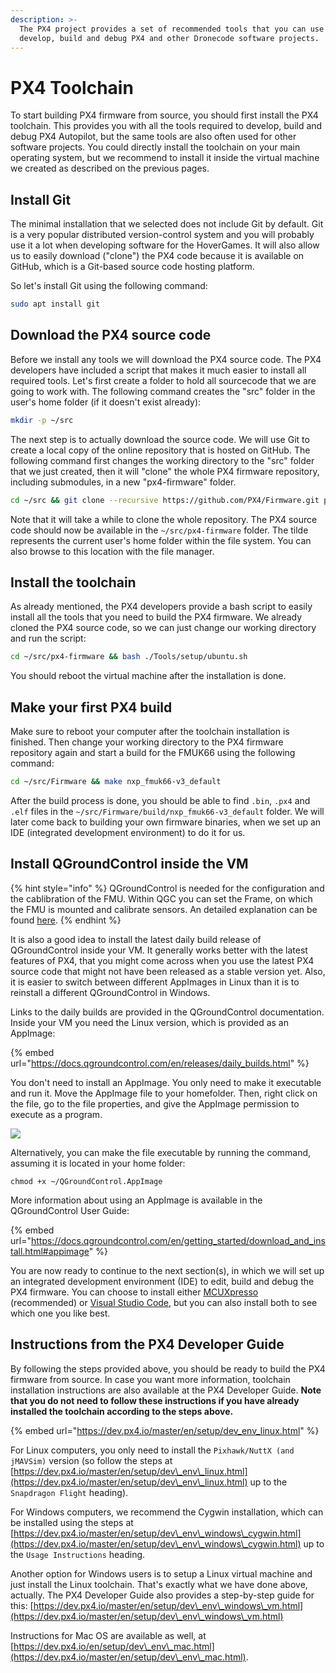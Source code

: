 ```yaml
---
description: >-
  The PX4 project provides a set of recommended tools that you can use to
  develop, build and debug PX4 and other Dronecode software projects.
---
```


# PX4 Toolchain

To start building PX4 firmware from source, you should first install the PX4 toolchain. This provides you with all the tools required to develop, build and debug PX4 Autopilot, but the same tools are also often used for other software projects. You could directly install the toolchain on your main operating system, but we recommend to install it inside the virtual machine we created as described on the previous pages.

## Install Git

The minimal installation that we selected does not include Git by default. Git is a very popular distributed version-control system and you will probably use it a lot when developing software for the HoverGames.  It will also allow us to easily download ("clone") the PX4 code because it is available on GitHub, which is a Git-based source code hosting platform.&#x20;

So let's install Git using the following command:

```bash
sudo apt install git
```

## Download the PX4 source code

Before we install any tools we will download the PX4 source code. The PX4 developers have included a script that makes it much easier to install all required tools. Let's first create a folder to hold all sourcecode that we are going to work with. The following command creates the "src" folder in the user's home folder (if it doesn't exist already):

```bash
mkdir -p ~/src
```

The next step is to actually download the source code. We will use Git to create a local copy of the online repository that is hosted on GitHub. The following command first changes the working directory to the "src" folder that we just created, then it will "clone" the whole PX4 firmware repository, including submodules, in a new "px4-firmware" folder.

```bash
cd ~/src && git clone --recursive https://github.com/PX4/Firmware.git px4-firmware -b v1.11.3
```

Note that it will take a while to clone the whole repository. The PX4 source code should now be available in the `~/src/px4-firmware` folder. The tilde represents the current user's home folder within the file system. You can also browse to this location with the file manager.

## Install the toolchain

As already mentioned, the PX4 developers provide a bash script to easily install all the tools that you need to build the PX4 firmware. We already cloned the PX4 source code, so we can just change our working directory and run the script:

```bash
cd ~/src/px4-firmware && bash ./Tools/setup/ubuntu.sh
```

You should reboot the virtual machine after the installation is done.

## Make your first PX4 build

Make sure to reboot your computer after the toolchain installation is finished. Then change your working directory to the PX4 firmware repository again and start a build for the FMUK66 using the following command:

```bash
cd ~/src/Firmware && make nxp_fmuk66-v3_default
```

After the build process is done, you should be able to find `.bin`, `.px4` and `.elf` files in the `~/src/Firmware/build/nxp_fmuk66-v3_default` folder. We will later come back to building your own firmware binaries, when we set up an IDE (integrated development environment) to do it for us.

## Install QGroundControl inside the VM

{% hint style="info" %}
QGroundControl is needed for the configuration and the cablibration of the FMU. Within QGC you can set the Frame, on which the FMU is mounted and calibrate sensors. An detailed explanation can be found [here](https://nxp.gitbook.io/nxp-cup/developer-guide/development-tools/rddrone-fmuk66-development/commissioning-the-rddrone-fmuk66/px4-configuration-using-qgroundcontrol).
{% endhint %}

It is also a good idea to install the latest daily build release of QGroundControl inside your VM. It generally works better with the latest features of PX4, that you might come across when you use the latest PX4 source code that might not have been released as a stable version yet. Also, it is easier to switch between different AppImages in Linux than it is to reinstall a different QGroundControl in Windows.

Links to the daily builds are provided in the QGroundControl documentation. Inside your VM you need the Linux version, which is provided as an AppImage:

{% embed url="https://docs.qgroundcontrol.com/en/releases/daily_builds.html" %}

You don't need to install an AppImage. You only need to make it executable and run it. Move the AppImage file to your homefolder. Then, right click on the file, go to the file properties, and give the AppImage permission to execute as a program.

![](../../../.gitbook/assets/29\_vm\_px4\_toolchain.png)

Alternatively, you can make the file executable by running the command, assuming it is located in your home folder:

`chmod +x ~/QGroundControl.AppImage`

More information about using an AppImage is available in the QGroundControl User Guide:

{% embed url="https://docs.qgroundcontrol.com/en/getting_started/download_and_install.html#appimage" %}

You are now ready to continue to the next section(s), in which we will set up an integrated development environment (IDE) to edit, build and debug the PX4 firmware. You can choose to install either [MCUXpresso](https://nxp.gitbook.io/nxp-cup/developer-guide/development-tools/rddrone-fmuk66-development/setting-up-mcuxpresso) (recommended) or [Visual Studio Code](https://nxp.gitbook.io/nxp-cup/developer-guide/development-tools/rddrone-fmuk66-development/setting-up-visual-studio-code), but you can also install both to see which one you like best.

## Instructions from the PX4 Developer Guide

By following the steps provided above, you should be ready to build the PX4 firmware from source. In case you want more information, toolchain installation instructions are also available at the PX4 Developer Guide. **Note that you do not need to follow these instructions if you have already installed the toolchain according to the steps above.**

{% embed url="https://dev.px4.io/master/en/setup/dev_env_linux.html" %}

For Linux computers, you only need to install the `Pixhawk/NuttX (and jMAVSim)` version (so follow the steps at [https://dev.px4.io/master/en/setup/dev\_env\_linux.html](https://dev.px4.io/master/en/setup/dev\_env\_linux.html) up to the `Snapdragon Flight` heading).

For Windows computers, we recommend the Cygwin installation, which can be installed using the steps at [https://dev.px4.io/master/en/setup/dev\_env\_windows\_cygwin.html](https://dev.px4.io/master/en/setup/dev\_env\_windows\_cygwin.html) up to the `Usage Instructions` heading.&#x20;

Another option for Windows users is to setup a Linux virtual machine and just install the Linux toolchain. That's exactly what we have done above, actually. The PX4 Developer Guide also provides a step-by-step guide for this: [https://dev.px4.io/master/en/setup/dev\_env\_windows\_vm.html](https://dev.px4.io/master/en/setup/dev\_env\_windows\_vm.html)

Instructions for Mac OS are available as well, at [https://dev.px4.io/en/setup/dev\_env\_mac.html](https://dev.px4.io/master/en/setup/dev\_env\_mac.html).
